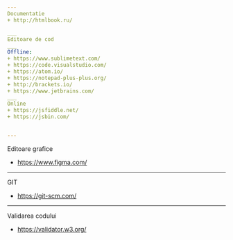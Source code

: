 ```yaml
---
Documentatie
+ http://htmlbook.ru/

___
Editoare de cod
___
Offline:
+ https://www.sublimetext.com/
+ https://code.visualstudio.com/
+ https://atom.io/
+ https://notepad-plus-plus.org/
+ http://brackets.io/
+ https://www.jetbrains.com/
___ 
Online
+ https://jsfiddle.net/
+ https://jsbin.com/


---
```

Editoare grafice
+ https://www.figma.com/
___
GIT
+ https://git-scm.com/
---
Validarea codului
+ https://validator.w3.org/